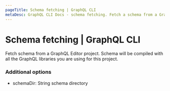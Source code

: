 ```yaml
---
pageTitle: Schema fetching | GraphQL CLI
metaDesc: GraphQL CLI Docs - schema fetching. Fetch a schema from a GraphQL Editor project and it will be compiled with all the libraries you're using for this project.
---
```


# Schema fetching | GraphQL CLI

Fetch schema from a GraphQL Editor project. Schema will be compiled with all the GraphQL libraries you are using for this project.

### Additional options

* schemaDir: String schema directory
